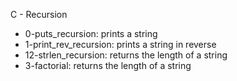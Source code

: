 C - Recursion
* 0-puts_recursion: prints a string
* 1-print_rev_recursion: prints a string in reverse
* 12-strlen_recursion: returns the length of a string
* 3-factorial: returns the length of a string
